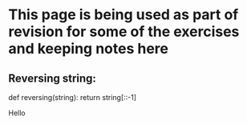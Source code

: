 # This page is being used as part of revision for some of the exercises and keeping notes here

## Reversing string:
def reversing(string):
  return string[::-1]
 
 
 
 Hello





